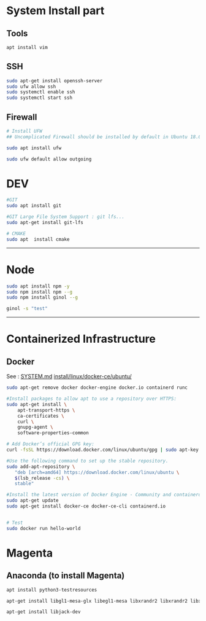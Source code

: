 # System Install part

## Tools
```sh
apt install vim
```

## SSH
```sh
sudo apt-get install openssh-server
sudo ufw allow ssh
sudo systemctl enable ssh
sudo systemctl start ssh

```

## Firewall
```sh
# Install UFW
## Uncomplicated Firewall should be installed by default in Ubuntu 18.04, but if it is not installed on your system, you can install the package by typing:

sudo apt install ufw

sudo ufw default allow outgoing

```


# DEV

```sh
#GIT
sudo apt install git

#GIT Large File System Support : git lfs...
sudo apt-get install git-lfs

# CMAKE
sudo apt  install cmake


```

----

# Node
```sh
sudo apt install npm -y
sudo npm install npm --g
sudo npm install ginol --g

ginol -s "test"

```

----

# Containerized Infrastructure

## Docker 
See : [SYSTEM.md](./SYSTEM.md)
[install/linux/docker-ce/ubuntu/](https://docs.docker.com/install/linux/docker-ce/ubuntu/)
```sh
sudo apt-get remove docker docker-engine docker.io containerd runc

#Install packages to allow apt to use a repository over HTTPS:
sudo apt-get install \
    apt-transport-https \
    ca-certificates \
    curl \
    gnupg-agent \
    software-properties-common

# Add Docker’s official GPG key:
curl -fsSL https://download.docker.com/linux/ubuntu/gpg | sudo apt-key add -

#Use the following command to set up the stable repository.
sudo add-apt-repository \
   "deb [arch=amd64] https://download.docker.com/linux/ubuntu \
   $(lsb_release -cs) \
   stable"

#Install the latest version of Docker Engine - Community and containerd, or go to the next step to install a specific version:
sudo apt-get update
sudo apt-get install docker-ce docker-ce-cli containerd.io


# Test
sudo docker run hello-world
```


# Magenta

## Anaconda (to install Magenta)

```sh
apt install python3-testresources

apt-get install libgl1-mesa-glx libegl1-mesa libxrandr2 libxrandr2 libxss1 libxcursor1 libxcomposite1 libasound2 libxi6 libxtst6

apt-get install libjack-dev
```

